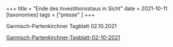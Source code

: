 +++
title = "Ende des Investitionsstaus in Sicht"
date = 2021-10-11
[taxonomies]
tags = ["presse" ]
+++

Garmisch-Partenkirchner Tagblatt 02.10.2021

[Garmisch-Partenkirchner-Tagblatt-02-10-2021](https://volksschule-partenkirchen.de/wp-content/uploads/Garmisch-Partenkirchner-Tagblatt-02-10-2021.pdf)
